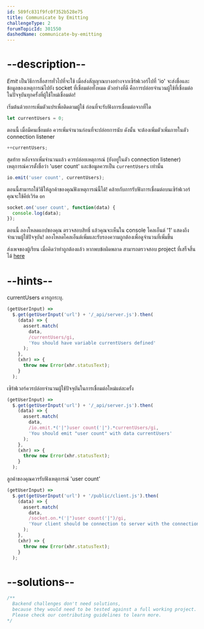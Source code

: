```yaml
---
id: 589fc831f9fc0f352b528e75
title: Communicate by Emitting
challengeType: 2
forumTopicId: 301550
dashedName: communicate-by-emitting
---
```


# --description--


<dfn>Emit</dfn> เป็นวิธีการสื่อสารทั่วไปที่จะใช้ เมื่อส่งสัญญาณบางอย่างจากเซิร์ฟเวอร์ไปที่ 'io' จะส่งชื่อและข้อมูลของเหตุการณ์ไปยัง socket ที่เชื่อมต่อทั้งหมด ตัวอย่างที่ดี คือการปล่อยจำนวนผู้ใช้ที่เชื่อมต่อในปัจจุบันทุกครั้งที่ผู้ใช้ใหม่เชื่อมต่อ!

เริ่มต้นด้วยการเพิ่มตัวแปรเพื่อติดตามผู้ใช้ ก่อนที่จะรับฟังการเชื่อมต่อจากที่ใด 

```js
let currentUsers = 0;
```

ตอนนี้ เมื่อมีคนเชื่อมต่อ ควรเพิ่มจำนวนก่อนที่จะปล่อยการนับ ดังนั้น จะต้องเพิ่มตัวเพิ่มภายในตัว connection listener

```js
++currentUsers;
```

สุดท้าย หลังจากเพิ่มจำนวนแล้ว ควรปล่อยเหตุการณ์ (ยังอยู่ในตัว connection listener) เหตุการณ์ควรตั้งชื่อว่า 'user count' และข้อมูลควรเป็น `currentUsers` เท่านั้น 

```js
io.emit('user count', currentUsers);
```

ตอนนี้สามารถใช้วิธีให้ลูกค้าของคุณฟังเหตุการณ์นี้ได้! คล้ายกับการรับฟังการเชื่อมต่อบนเซิร์ฟเวอร์ คุณจะใช้คีย์เวิร์ด `on`

```js
socket.on('user count', function(data) {
  console.log(data);
});
```

ตอนนี้ ลองโหลดแอปของคุณ ตรวจสอบสิทธิ์ แล้วคุณจะเห็นใน console ไคลเอ็นต์ '1' แสดงถึงจำนวนผู้ใช้ปัจจุบัน! ลองโหลดไคลเอ็นต์เพิ่มและรับรองความถูกต้องเพื่อดูจำนวนที่เพิ่มขึ้น

ส่งเพจของผู้เรียน เมื่อคิดว่าทำถูกต้องแล้ว หากพบข้อผิดพลาด สามารถตรวจสอบ project ที่เสร็จสิ้นได้ [here](https://gist.github.com/camperbot/28ef7f1078f56eb48c7b1aeea35ba1f5)

# --hints--

currentUsers ควรถูกระบุ.

```js
(getUserInput) =>
  $.get(getUserInput('url') + '/_api/server.js').then(
    (data) => {
      assert.match(
        data,
        /currentUsers/gi,
        'You should have variable currentUsers defined'
      );
    },
    (xhr) => {
      throw new Error(xhr.statusText);
    }
  );
```

เซิร์ฟเวอร์ควรปล่อยจำนวนผู้ใช้ปัจจุบันในการเชื่อมต่อใหม่แต่ละครั้ง 

```js
(getUserInput) =>
  $.get(getUserInput('url') + '/_api/server.js').then(
    (data) => {
      assert.match(
        data,
        /io.emit.*('|")user count('|").*currentUsers/gi,
        'You should emit "user count" with data currentUsers'
      );
    },
    (xhr) => {
      throw new Error(xhr.statusText);
    }
  );
```

ลูกค้าของคุณควรรับฟังเหตุการณ์ 'user count' 

```js
(getUserInput) =>
  $.get(getUserInput('url') + '/public/client.js').then(
    (data) => {
      assert.match(
        data,
        /socket.on.*('|")user count('|")/gi,
        'Your client should be connection to server with the connection defined as socket'
      );
    },
    (xhr) => {
      throw new Error(xhr.statusText);
    }
  );
```

# --solutions--

```js
/**
  Backend challenges don't need solutions, 
  because they would need to be tested against a full working project. 
  Please check our contributing guidelines to learn more.
*/
```
